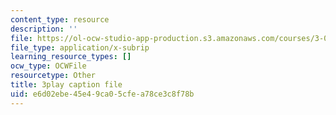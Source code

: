 ```yaml
---
content_type: resource
description: ''
file: https://ol-ocw-studio-app-production.s3.amazonaws.com/courses/3-091-introduction-to-solid-state-chemistry-fall-2018/e6d02ebe45e49ca05cfea78ce3c8f78b_9ayyzdIKaps.srt
file_type: application/x-subrip
learning_resource_types: []
ocw_type: OCWFile
resourcetype: Other
title: 3play caption file
uid: e6d02ebe-45e4-9ca0-5cfe-a78ce3c8f78b
---
```

